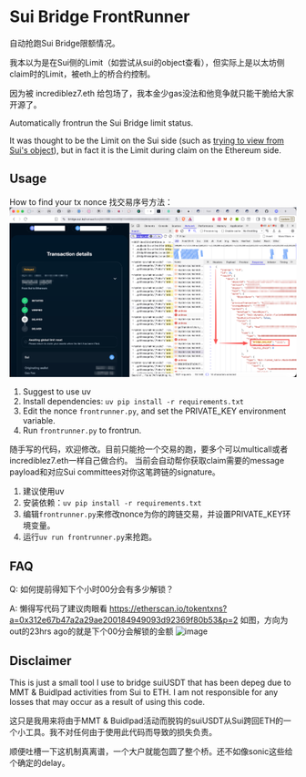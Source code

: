 # Sui Bridge FrontRunner

自动抢跑Sui Bridge限额情况。

我本以为是在Sui侧的Limit（如尝试从sui的object查看），但实际上是以太坊侧claim时的Limit，被eth上的桥合约控制。

因为被 incrediblez7.eth 给包场了，我本金少gas没法和他竞争就只能干脆给大家开源了。

Automatically frontrun the Sui Bridge limit status.

It was thought to be the Limit on the Sui side (such as [trying to view from Sui's object](./sui.py)), but in fact it is the Limit during claim on the Ethereum side.

## Usage

How to find your tx nonce 
找交易序号方法：
![How to find your tx nonce](./HowToFindNonce.png)

1. Suggest to use uv
2. Install dependencies: `uv pip install -r requirements.txt`
3. Edit the nonce `frontrunner.py`, and set the PRIVATE_KEY environment variable.
4. Run `frontrunner.py` to frontrun.

随手写的代码，欢迎修改。目前只能抢一个交易的跑，要多个可以multicall或者incrediblez7.eth一样自己做合约。
当前会自动帮你获取claim需要的message payload和对应Sui committees对你这笔跨链的signature。

1. 建议使用uv
2. 安装依赖：`uv pip install -r requirements.txt`
3. 编辑`frontrunner.py`来修改nonce为你的跨链交易，并设置PRIVATE_KEY环境变量。
4. 运行`uv run frontrunner.py`来抢跑。

## FAQ

Q: 如何提前得知下个小时00分会有多少解锁？

A: 懒得写代码了建议肉眼看 https://etherscan.io/tokentxns?a=0x312e67b47a2a29ae200184949093d92369f80b53&p=2 如图，方向为out的23hrs ago的就是下个00分会解锁的金额
<img width="2940" height="1656" alt="image" src="https://github.com/user-attachments/assets/d5d96d42-c333-4c43-84aa-34aee50872f6" />




## Disclaimer

This is just a small tool I use to bridge suiUSDT that has been depeg due to MMT & Buidlpad activities from Sui to ETH. I am not responsible for any losses that may occur as a result of using this code.

这只是我用来将由于MMT & Buidlpad活动而脱钩的suiUSDT从Sui跨回ETH的一个小工具。我不对任何由于使用此代码而导致的损失负责。

顺便吐槽一下这机制真离谱，一个大户就能包圆了整个桥。还不如像sonic这些给个确定的delay。
